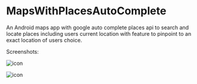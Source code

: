 # MapsWithPlacesAutoComplete
An Android maps app with google auto complete places api to search and locate places including users current location with feature to pinpoint to an exact location of users choice.

Screenshots:

![icon](https://raw.githubusercontent.com/pmathew92/MapsWithPlacesAutoComplete/branch/master/screenshot/screenshot1.png)

![icon](https://raw.githubusercontent.com/pmathew92/MapsWithPlacesAutoComplete/branch/master/screenshot/screenshot2.png)
